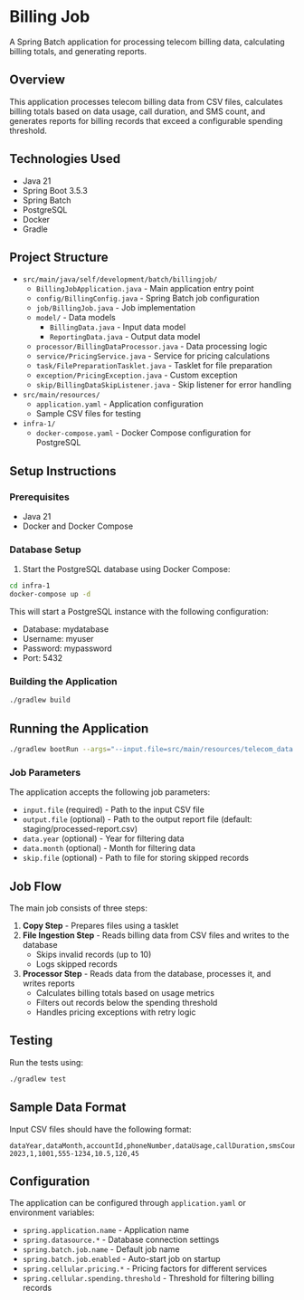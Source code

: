 # Billing Job

A Spring Batch application for processing telecom billing data, calculating billing totals, and generating reports.

## Overview

This application processes telecom billing data from CSV files, calculates billing totals based on data usage, call duration, and SMS count, and generates reports for billing records that exceed a configurable spending threshold.

## Technologies Used

- Java 21
- Spring Boot 3.5.3
- Spring Batch
- PostgreSQL
- Docker
- Gradle

## Project Structure

- `src/main/java/self/development/batch/billingjob/`
  - `BillingJobApplication.java` - Main application entry point
  - `config/BillingConfig.java` - Spring Batch job configuration
  - `job/BillingJob.java` - Job implementation
  - `model/` - Data models
    - `BillingData.java` - Input data model
    - `ReportingData.java` - Output data model
  - `processor/BillingDataProcessor.java` - Data processing logic
  - `service/PricingService.java` - Service for pricing calculations
  - `task/FilePreparationTasklet.java` - Tasklet for file preparation
  - `exception/PricingException.java` - Custom exception
  - `skip/BillingDataSkipListener.java` - Skip listener for error handling
- `src/main/resources/`
  - `application.yaml` - Application configuration
  - Sample CSV files for testing
- `infra-1/`
  - `docker-compose.yaml` - Docker Compose configuration for PostgreSQL

## Setup Instructions

### Prerequisites

- Java 21
- Docker and Docker Compose

### Database Setup

1. Start the PostgreSQL database using Docker Compose:

```bash
cd infra-1
docker-compose up -d
```

This will start a PostgreSQL instance with the following configuration:
- Database: mydatabase
- Username: myuser
- Password: mypassword
- Port: 5432

### Building the Application

```bash
./gradlew build
```

## Running the Application

```bash
./gradlew bootRun --args="--input.file=src/main/resources/telecom_data.csv"
```

### Job Parameters

The application accepts the following job parameters:

- `input.file` (required) - Path to the input CSV file
- `output.file` (optional) - Path to the output report file (default: staging/processed-report.csv)
- `data.year` (optional) - Year for filtering data
- `data.month` (optional) - Month for filtering data
- `skip.file` (optional) - Path to file for storing skipped records

## Job Flow

The main job consists of three steps:

1. **Copy Step** - Prepares files using a tasklet
2. **File Ingestion Step** - Reads billing data from CSV files and writes to the database
   - Skips invalid records (up to 10)
   - Logs skipped records
3. **Processor Step** - Reads data from the database, processes it, and writes reports
   - Calculates billing totals based on usage metrics
   - Filters out records below the spending threshold
   - Handles pricing exceptions with retry logic

## Testing

Run the tests using:

```bash
./gradlew test
```

## Sample Data Format

Input CSV files should have the following format:

```
dataYear,dataMonth,accountId,phoneNumber,dataUsage,callDuration,smsCount
2023,1,1001,555-1234,10.5,120,45
```

## Configuration

The application can be configured through `application.yaml` or environment variables:

- `spring.application.name` - Application name
- `spring.datasource.*` - Database connection settings
- `spring.batch.job.name` - Default job name
- `spring.batch.job.enabled` - Auto-start job on startup
- `spring.cellular.pricing.*` - Pricing factors for different services
- `spring.cellular.spending.threshold` - Threshold for filtering billing records